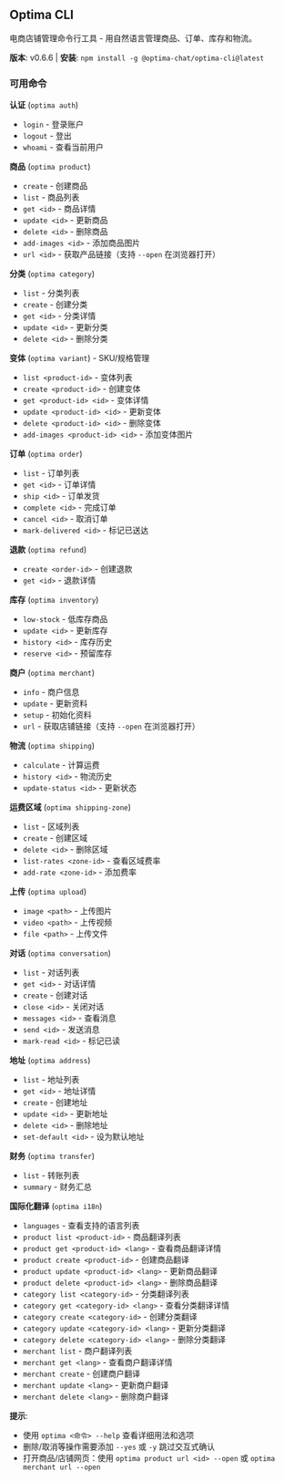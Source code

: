 ## Optima CLI

电商店铺管理命令行工具 - 用自然语言管理商品、订单、库存和物流。

**版本**: v0.6.6 | **安装**: `npm install -g @optima-chat/optima-cli@latest`

### 可用命令

**认证** (`optima auth`)
- `login` - 登录账户
- `logout` - 登出
- `whoami` - 查看当前用户

**商品** (`optima product`)
- `create` - 创建商品
- `list` - 商品列表
- `get <id>` - 商品详情
- `update <id>` - 更新商品
- `delete <id>` - 删除商品
- `add-images <id>` - 添加商品图片
- `url <id>` - 获取产品链接（支持 `--open` 在浏览器打开）

**分类** (`optima category`)
- `list` - 分类列表
- `create` - 创建分类
- `get <id>` - 分类详情
- `update <id>` - 更新分类
- `delete <id>` - 删除分类

**变体** (`optima variant`) - SKU/规格管理
- `list <product-id>` - 变体列表
- `create <product-id>` - 创建变体
- `get <product-id> <id>` - 变体详情
- `update <product-id> <id>` - 更新变体
- `delete <product-id> <id>` - 删除变体
- `add-images <product-id> <id>` - 添加变体图片

**订单** (`optima order`)
- `list` - 订单列表
- `get <id>` - 订单详情
- `ship <id>` - 订单发货
- `complete <id>` - 完成订单
- `cancel <id>` - 取消订单
- `mark-delivered <id>` - 标记已送达

**退款** (`optima refund`)
- `create <order-id>` - 创建退款
- `get <id>` - 退款详情

**库存** (`optima inventory`)
- `low-stock` - 低库存商品
- `update <id>` - 更新库存
- `history <id>` - 库存历史
- `reserve <id>` - 预留库存

**商户** (`optima merchant`)
- `info` - 商户信息
- `update` - 更新资料
- `setup` - 初始化资料
- `url` - 获取店铺链接（支持 `--open` 在浏览器打开）

**物流** (`optima shipping`)
- `calculate` - 计算运费
- `history <id>` - 物流历史
- `update-status <id>` - 更新状态

**运费区域** (`optima shipping-zone`)
- `list` - 区域列表
- `create` - 创建区域
- `delete <id>` - 删除区域
- `list-rates <zone-id>` - 查看区域费率
- `add-rate <zone-id>` - 添加费率

**上传** (`optima upload`)
- `image <path>` - 上传图片
- `video <path>` - 上传视频
- `file <path>` - 上传文件

**对话** (`optima conversation`)
- `list` - 对话列表
- `get <id>` - 对话详情
- `create` - 创建对话
- `close <id>` - 关闭对话
- `messages <id>` - 查看消息
- `send <id>` - 发送消息
- `mark-read <id>` - 标记已读

**地址** (`optima address`)
- `list` - 地址列表
- `get <id>` - 地址详情
- `create` - 创建地址
- `update <id>` - 更新地址
- `delete <id>` - 删除地址
- `set-default <id>` - 设为默认地址

**财务** (`optima transfer`)
- `list` - 转账列表
- `summary` - 财务汇总

**国际化翻译** (`optima i18n`)
- `languages` - 查看支持的语言列表
- `product list <product-id>` - 商品翻译列表
- `product get <product-id> <lang>` - 查看商品翻译详情
- `product create <product-id>` - 创建商品翻译
- `product update <product-id> <lang>` - 更新商品翻译
- `product delete <product-id> <lang>` - 删除商品翻译
- `category list <category-id>` - 分类翻译列表
- `category get <category-id> <lang>` - 查看分类翻译详情
- `category create <category-id>` - 创建分类翻译
- `category update <category-id> <lang>` - 更新分类翻译
- `category delete <category-id> <lang>` - 删除分类翻译
- `merchant list` - 商户翻译列表
- `merchant get <lang>` - 查看商户翻译详情
- `merchant create` - 创建商户翻译
- `merchant update <lang>` - 更新商户翻译
- `merchant delete <lang>` - 删除商户翻译

**提示**:
- 使用 `optima <命令> --help` 查看详细用法和选项
- 删除/取消等操作需要添加 `--yes` 或 `-y` 跳过交互式确认
- 打开商品/店铺网页：使用 `optima product url <id> --open` 或 `optima merchant url --open`
<!-- END_OPTIMA_CLI -->
